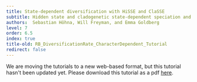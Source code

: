```yaml
---
title: State-dependent diversification with HiSSE and ClaSSE
subtitle: Hidden state and cladogenetic state-dependent speciation and extinction (HiSSE & ClaSSE) branching process
authors:  Sebastian Höhna, Will Freyman, and Emma Goldberg
level: 7
order: 6.5
index: true
title-old: RB_DiversificationRate_CharacterDependent_Tutorial
redirect: false
---
```


We are moving the tutorials to a new web-based format, but this tutorial hasn't been updated yet.
Please download this tutorial as a pdf <a href="https://github.com/revbayes/revbayes_tutorial/raw/master/tutorial_TeX/RB_DiversificationRate_CharacterDependent_Tutorial/RB_DiversificationRate_CharacterDependent_Tutorial.pdf">here</a>.
